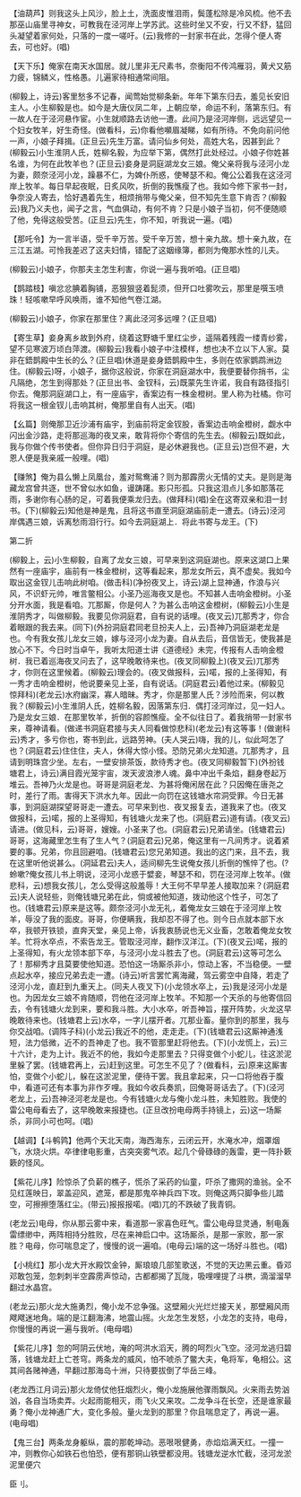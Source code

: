 <!-- { "loadSidebar": true } -->
【油葫芦】则我这头上风沙，脸上土，洗面皮惟泪雨，鬓蓬松除是冷风梳。他不去那巫山庙里寻神女，可教我在泾河岸上学苏武。这些时坐又不安，行又不舒，猛回头凝望着家何处，只落的一度一嗟吁。(云)我修的一封家书在此，怎得个便人寄去，可也好。(唱)

【天下乐】俺家在南天水国居。就儿里非无尺素书，奈衡阳不传鸿雁羽，黄犬又筋力疲，锦鳞义，性格愚。儿遍家待相通常间阻。

(柳毅上，诗云)客里愁多不记春，闻莺始觉柳条新。年年下第东归去，羞见长安旧主人。小生柳毅是也。如今是大唐仪凤二年，上朝应举，命运不利，落第东归。有一故人在于泾河悬作宦。小生就顺路去访他一遭。此间乃是泾河岸侧，远远望见一个妇女牧羊，好生奇怪。(做看科，云)你看他嚬眉凝睇，如有所待。不免向前问他一声，小娘子拜揖。(正旦云)先生万富。请问仙乡何处，高姓大名，因甚到此？(柳毅云)小生淮阴人氏，姓柳名毅，为应举下第，偶然打此处经过。小娘子你姓甚名谁，为何在此牧羊也？(正旦云)妾身是洞庭湖龙女三娘。俺父亲将我与泾河小龙为妻，颇奈泾河小龙，躁暴不仁，为婢仆所惑，使琴瑟不和。俺公公着我在这泾河岸上牧羊。每日早起夜眠，日炙风吹，折倒的我憔瘦了也。我如今修下家书一封，争奈没人寄去，恰好遇着先生，相烦捎带与俺父亲，但不知先生意下肯否？(柳毅云)我乃义夫也，闻子之言，气血俱动，有何不肯？只是小娘子当初，何不便随顺了他，免得这般受苦。(正旦云)先生，你不知，听我说一遍。(唱)

【那吒令】为一言半语，受千辛万苦。受千辛万苦，想十亲九故。想十亲九故，在三江五湖。可怜我差迟了这夫妇情，错配了这姻缘簿，都则为俺那水性的儿夫。

(柳毅云)小娘子，你那夫主怎生利害，你说一遍与我听咱。(正旦唱)

【鹊踏枝】嗔忿忿腆着胸铺，恶狠狠竖着髭须，但开口吐雾吹云，那里是噀玉喷珠！轻咳嗽早呼风唤雨，谁不知他气卷江湖。

(柳毅云)小娘子，你家在那里住？离此泾河多远哩？(正旦唱)

【寄生草】妾身离乡故到外府，绕着这野塘千里红尘步，遥隔着残霞一缕青纱雾，望不见寒波万顷白萍渡。(柳毅云)我看小娘子中注模样，想也决不立以下人家。莫非在鋙鹊殿中生长的么？(正旦唱)休道是妾身鋙鹊殿中生，多则在侬家鹦鹉洲边住。(柳毅云)呀，小娘子，据你这般说，你家在洞庭湖水中，我便要替你捎书，尘凡隔绝，怎生到得那处？(正旦出书、金钗科，云)既蒙先生许诺，我自有路径指引你去。俺那洞庭湖口上，有一座庙宇，香案边有一株金橙树。里人称为社橘。你可将我这一根金钗儿击响其树，俺那里自有人出天。(唱)

【幺篇】则俺那卫近沙浦有庙宇，到庙前将定金钗股，香案边击响金橙树，觑水中闪出金沙路，走将那巡海的夜叉来，敢背将你个寄信的先生去。(柳毅云)既如此，我与你做个传书使者。但你异日归于洞庭，是必休避我也。(正旦云)岂但不避，大恩人便是我亲戚一般哩。(唱)

【赚煞】俺为县么懒上凤凰台，羞对鸳鸯浦？则为那霹雳火无情的丈夫。是则是海藏龙宫曾共逐，世不曾似水如鱼，谩踌躇。影只形孤。只我这泪点儿多如那落花雨，多谢你有心肠的足，可着我便乘龙归去。(做拜科)(唱)全在这寄双亲和泪一封书。(下)(柳毅云)知他是神是鬼，且将这书直至洞庭湖庙前走一遭去。(诗云)泾河岸偶遇三娘，诉离愁雨泪行行。如今去洞庭湖上．将此书寄与龙王。(下)


第二折

(柳毅上，云)小生柳毅，自离了龙女三娘，可早来到这洞庭湖也。原来这湖口上果然有一座庙宇，庙前有一株金橙树，这等看起来，那龙女所云，真不虚矣。我如今取出这金钗儿击响此树咱。(做击科)(净扮夜叉上，诗云)湖上显神通，作浪与兴风，不识虾元帅，唯言鳖相公。小圣乃巡海夜叉是也。不知甚人击响金橙树。小圣分开水面，我是看咱。兀那厮，你是何人？为甚么击响这金橙树，(柳毅云)小生是淮阴秀才，叫做柳毅。我要见你洞庭君，自有说的话哩。(夜叉云)兀那秀才，你合着眼跟的我去来。(同下)(外扮洞庭君同老旦扮夫人上，云)吾神乃洞庭湖老龙是也。今有我女孩儿龙女三娘，嫁与泾河小龙为妻。自从去后，音信皆无，使我甚是放心不下。今日时当卓午，我听太阳道士讲《道德经》未完，传报有人击响金橙树．我已着巡海夜叉问去了，这早晚敢待来也。(夜叉同柳毅上)(夜叉云)兀那秀才，你则在这里候着。(柳毅云)理会的。(夜叉做报科，云)喏，报的上圣得知，有一秀才击响金橙树，他说要亲见上圣，自有说话。(洞庭君云)着他过来。(柳毅见惊拜科)(老龙云)水府幽深，寡人暗昧。秀才，你是那里人氏？涉险而来，何以教我？(柳毅云)小生淮阴人氏，姓柳名毅，因落第东归．偶打泾河岸过，见一妇人。乃是龙女三娘．在那里牧羊，折倒的容颜憔瘦。全不似往日了。着我捎带一封家书来，尊神请看。(做递书洞庭君接与夫人同看做惊悲科)(老龙云)有这等事！(做谢科云)秀才，多亏你也，寄书到此，远路劳神。(夫人哭云)嗨，我的儿，似此呵怎了也？(洞庭君云)住住住，夫人，休得大惊小怪。恐防兄弟火龙知道。兀那秀才，且请到明珠宫少坐。左右，一壁安排茶饭，款待秀才也。(夜叉同柳毅暂下)(外扮钱塘君上，诗云)满目霞光笼宇宙，泼天波浪渗人魂。鼻中冲出千条焰，翻身卷起万堆云。吾神乃火龙是也。哥哥是洞庭老龙、为甚将俺闲居在此？只因俺在唐尧之时，差行了雨。害得天下洪水九年。因此一向罚在这钱塘水帘洞受罪。今日无甚事，到洞庭湖探望哥哥走一遭去。可早来到也．夜叉报复去，道我来了也。(夜叉做报科，云)喏，报的上圣得知，有钱塘火龙来了也。(洞庭君云)道有请。(夜叉云)请进。(做见科，云)哥哥，嫂嫂。小圣来了也。(洞庭君云)兄弟请坐。(钱塘君云)哥哥，这海藏里怎生有了生人气？(洞庭君云)兄弟，俺这里有一凡间秀才。说着紧要的事。兄弟，你且回避咱。(钱塘君云)您兄弟知道。我出的这门来，且不去，我在这里听他说甚么。(洞延君云)夫人，适间柳先生说俺女孩儿折倒的憔悴了也。(?
蛉嗽?俺女孩儿书上明说，泾河小龙惑于嬖妾，琴瑟不和，罚在泾河岸上牧羊。(做悲科，云)想我女孩儿，怎么受得这般羞辱！大王何不早早差人接取加来？(洞庭君云)夫人说轻些，则俺钱塘兄弟在此，倘或被他知道，拨动他这个性子，可怎了也。(钱塘君云)原来是这等。颇奈泾河小龙无礼，着俺龙女三娘在于泾河岸上牧羊，辱没了我的面皮。哥哥，你便瞒我，我却忍不得了也。则今日点就本部下水卒，我顿开铁锁，直奔天堂，亲见上帝，诉我衷肠说也无义业畜，怎敢着俺龙女牧羊。忙将水卒点，不索告龙王。管取泾河岸，翻作汉洋江。(下)(夜叉云)喏，报的上圣得知，有火龙领本部下卒，与泾河小龙斗胜去了也。(洞庭君云)这等可怎么了！那柳秀才且莫要使他知道。恐怕这一场厮杀非小，惊动上客，不当稳便。一壁点起水卒，接应兄弟去走一遭。(诗云)听言罢忙离海藏，驾云雾空中自降，若走了泾河小龙，直赶到九重天上。(同夫人夜叉下)(小龙领水卒上，云)我是泾河小龙是也。为因龙女三娘不肯随顺，罚他在泾河岸上牧羊。不知那一个天杀的与他寄信回去，令有钱塘火龙到来，要和我斗胜。大小水卒，听吾神旨，摆开阵势，火龙这早晚敢待来也。(钱塘君上云)水卒，一字儿摆开者。兀那业畜。量你到的那里，我与你交战咱。(调阵子科)(小龙云)我近不的他，走走走。(下)(钱塘君云)这厮神通浅短，法力低微，近不的吾神走了也。我不管那里赶将他去。(下)(小龙慌上，云)三十六计，走为上计。我近不的他，我如今走那里去？只得变做个小蛇儿，往这淤泥里躲了罢。(钱塘君再上，云)赶到这里。可怎生不见了？(做看科，云)原来这厮害怕，变做个小蛇儿，躲在这淤泥里，便待干罢。我且拿起来，只一口将他吞于腹中，看道可还有本事为非作歹哩。我如今收兵奏凯，回俺哥哥话去了。(下)(泾河老龙上，云)吾神泾河老龙是也。今有钱塘火龙与俺小龙斗胜，未知胜败。我使的雷公电母看去了，这早晚敢来报捷也。(正旦改扮电母两手持镜上，云)这一场厮杀，非同小可也呵。(唱)

【越调】【斗鹌鹑】他两个天北天南，海西海东，云闭云开，水淹水冲，烟罩烟飞，水烧火烘。卒律律电影重，古突突雾气浓。起几个骨碌碌的轰雷，更一阵扑簌簌的怪风。

【紫花儿序】险惊杀了负薪的樵子，慌杀了采药的仙童，吓杀了撒网的渔翁。全不见红莲映日，翠盖迎风，遮笼，都是那鬼卒神兵四下攻。则俺这两只脚争些儿踏空，可擦擦堕落红尘。(带云)报报报喏。(唱)兀的不跌破了我青铜。

(老龙云)电母，你从那云雾中来，看道那一家喜色旺气。雷公电母显灵通，制电轰雷缥缈中，两阵相持分胜败，尽在来神启口中。这场厮杀，是那一家败，那一家胜？电母，你可喘息定了，慢慢的说一遍咱。(电母云)端的这一场好斗胜也。(唱)

【小桃红】那小龙大开水殿饮金钟，厮琅琅几部笙歌送，不觉的天边黑云重。昏邓邓敢包笼，忽刺刺半空霹雳声惊动，古都都揭了瓦陇，吸哩哩提了斗栱，滴溜溜早翻过水晶宫。

(老龙云)那火龙大施勇烈，俺小龙不忿争强。这壁厢火光烂烂接天关，那壁厢风雨飕飕迷地角。端的是江翻海沸，地震山摇。火龙怎生发怒，小龙怎的支持，电母，你慢慢的再说一遍与我听。(电母唱)

【紫花儿序】忽的呵阴云伏地，淹的呵洪水滔天，腾的呵烈火飞空。泾河龙逃归碧落，钱塘龙赶上亡苍穹。两条龙的威风，怕不唬杀了鳖大夫，龟将军，龟相公。这其间各赌神通，早翻过那海岛十洲，只待要拔倒了华岳三峰。

(老龙西江月词云)那火龙倚仗他狂烟烈火，俺小龙施展他骤雨飘风。火来雨去势汹汹，各自当场卖弄。火起雨能相灭，雨飞火又来攻。二龙争斗在长空，还是谁家最勇？俺小龙神通广大，变化多般。量火龙到的那里？你且喘息定了，再说一遍。(电母唱)

【鬼三台】两条龙身躯纵，震的那乾坤动。恶哏哏健勇，赤焰焰满天红。一撞一冲，则教你心如铁石也怕恐，便有那铜山铁壁都没用。钱塘龙逆水忙截，泾河龙淤泥里便穴

臣刂。


